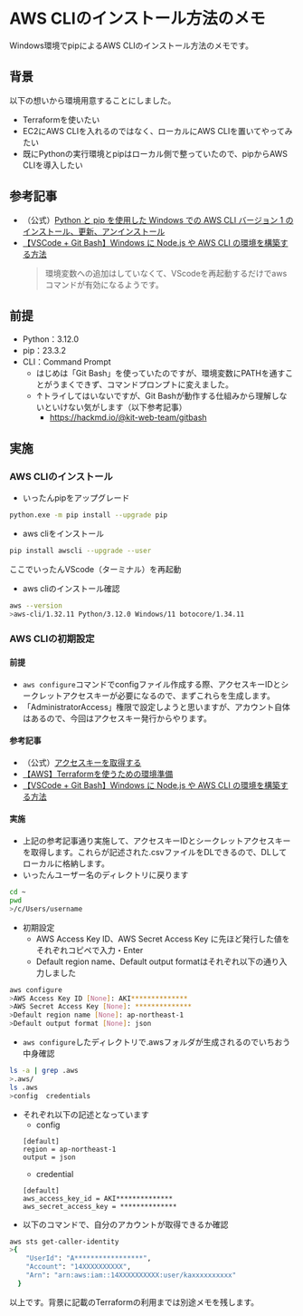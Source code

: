 # AWS CLIのインストール方法のメモ
Windows環境でpipによるAWS CLIのインストール方法のメモです。
## 背景
以下の想いから環境用意することにしました。
* Terraformを使いたい
* EC2にAWS CLIを入れるのではなく、ローカルにAWS CLIを置いてやってみたい
* 既にPythonの実行環境とpipはローカル側で整っていたので、pipからAWS CLIを導入したい
## 参考記事
* （公式）[Python と pip を使用した Windows での AWS CLI バージョン 1 のインストール、更新、アンインストール](https://docs.aws.amazon.com/ja_jp/cli/v1/userguide/install-windows.html#awscli-install-windows-pip)
* [【VSCode + Git Bash】Windows に Node.js や AWS CLI の環境を構築する方法](https://blog.css-net.co.jp/entry/dev-environment-windows#2-3-1-AWS-CLI-%E3%82%A4%E3%83%B3%E3%82%B9%E3%83%88%E3%83%BC%E3%83%AB)
  >環境変数への追加はしていなくて、VScodeを再起動するだけでawsコマンドが有効になるようです。

## 前提
* Python：3.12.0
* pip：23.3.2
* CLI：Command Prompt
  * はじめは「Git Bash」を使っていたのですが、環境変数にPATHを通すことがうまくできず、コマンドプロンプトに変えました。
  * ↑トライしてはいないですが、Git Bashが動作する仕組みから理解しないといけない気がします（以下参考記事）
    * https://hackmd.io/@kit-web-team/gitbash



## 実施
### AWS CLIのインストール
* いったんpipをアップグレード
```bash
python.exe -m pip install --upgrade pip
```
* aws cliをインストール
```bash
pip install awscli --upgrade --user
```
ここでいったんVScode（ターミナル）を再起動

* aws cliのインストール確認
```bash
aws --version
>aws-cli/1.32.11 Python/3.12.0 Windows/11 botocore/1.34.11
```

### AWS CLIの初期設定
#### 前提
* `aws configure`コマンドでconfigファイル作成する際、アクセスキーIDとシークレットアクセスキーが必要になるので、まずこれらを生成します。
* 「AdministratorAccess」権限で設定しようと思いますが、アカウント自体はあるので、今回はアクセスキー発行からやります。
#### 参考記事
* （公式）[アクセスキーを取得する](https://docs.aws.amazon.com/ja_jp/cli/latest/userguide/cli-authentication-user.html#cli-authentication-user-get)
* [【AWS】Terraformを使うための環境準備](https://cloud5.jp/saitou-terraform-start/)
* [【VSCode + Git Bash】Windows に Node.js や AWS CLI の環境を構築する方法](https://blog.css-net.co.jp/entry/dev-environment-windows#2-3-1-AWS-CLI-%E3%82%A4%E3%83%B3%E3%82%B9%E3%83%88%E3%83%BC%E3%83%AB)

#### 実施
* 上記の参考記事通り実施して、アクセスキーIDとシークレットアクセスキーを取得します。これらが記述された.csvファイルをDLできるので、DLしてローカルに格納します。
* いったんユーザー名のディレクトリに戻ります
```bash
cd ~
pwd
>/c/Users/username
```
* 初期設定
  * AWS Access Key ID、AWS Secret Access Key に先ほど発行した値をそれぞれコピペで入力・Enter
  * Default region name、Default output formatはそれぞれ以下の通り入力しました
```bash
aws configure
>AWS Access Key ID [None]: AKI**************
>AWS Secret Access Key [None]: **************
>Default region name [None]: ap-northeast-1
>Default output format [None]: json
```
* `aws configure`したディレクトリで.awsフォルダが生成されるのでいちおう中身確認
```bash
ls -a | grep .aws
>.aws/
ls .aws
>config  credentials
```
* それぞれ以下の記述となっています
  * config
  ```sh:config
  [default]
  region = ap-northeast-1
  output = json
  ```
  * credential
  ```sh:credential
  [default]
  aws_access_key_id = AKI**************
  aws_secret_access_key = **************
  ```
* 以下のコマンドで、自分のアカウントが取得できるか確認
```bash
aws sts get-caller-identity
>{
    "UserId": "A*****************",
    "Account": "14XXXXXXXXXX",
    "Arn": "arn:aws:iam::14XXXXXXXXXX:user/kaxxxxxxxxxx"
  }
```


以上です。背景に記載のTerraformの利用までは別途メモを残します。

